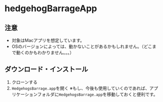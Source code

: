 # hedgehogBarrageApp

## 注意
- 対象はMacアプリを想定しています。
- OSのバージョンによっては、動かないことがあるかもしれません。（どこまで動くのかもわかりません。。。）

## ダウンロード・インストール
1. クローンする
2. `HedgehogsBarrage.app`を開く
※もし、今後も使用していくのであれば、アプリケーションフォルダに`HedgehogsBarrage.app`を移動しておくと便利です。
